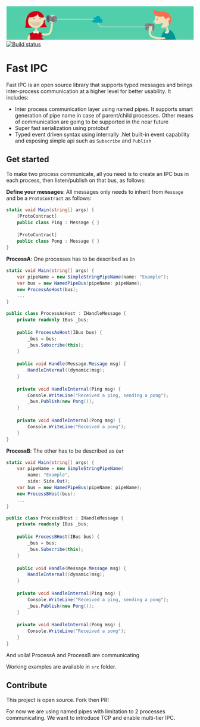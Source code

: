 ![HeadBanner](docs/imgs/headbanner.png)
[![Build status](https://ci.appveyor.com/api/projects/status/2x2fegcdfr93hgko?svg=true)](https://ci.appveyor.com/project/dvoaviarison/fast-ipc)
# Fast IPC
Fast IPC is an open source library that supports typed messages and brings inter-process communication at a higher level for better usability.
It includes:
- Inter process communication layer using named pipes. It supports smart generation of pipe name in case of parent/child processes. Other means of communication are going to be supported in the near future
- Super fast serialization using protobuf
- Typed event driven syntax using internally .Net built-in event capability and exposing simple api such as `Subscribe` and `Publish`

## Get started
To make two process communicate, all you need is to create an IPC bus in each process, then listen/publish on that bus, as follows:

**Define your messages**: All messages only needs to inherit from `Message` and be a `ProtoContract` as follows:
```csharp
static void Main(string[] args) {
	[ProtoContract]
	public class Ping : Message { }

	[ProtoContract]
	public class Pong : Message { }
}
```

**ProcessA**: One processes has to be described as `In`
```csharp
static void Main(string[] args) {
	var pipeName = new SimpleStringPipeName(name: "Example");
	var bus = new NamedPipeBus(pipeName: pipeName);
	new ProcessAsHost(bus);
	...
}
```

```csharp
public class ProcessAsHost : IHandleMessage {
	private readonly IBus _bus;

	public ProcessAsHost(IBus bus) {
		_bus = bus;
		_bus.Subscribe(this);
	}

	public void Handle(Message.Message msg) {
		HandleInternal((dynamic)msg);
	}

	private void HandleInternal(Ping msg) {
		Console.WriteLine("Received a ping, sending a pong");
		_bus.Publish(new Pong());
	}

	private void HandleInternal(Pong msg) {
		Console.WriteLine("Received a pong");
	}
}
```

**ProcessB**: The other has to be described as `Out`
```csharp
static void Main(string[] args) {
	var pipeName = new SimpleStringPipeName(
		name: "Example", 
		side: Side.Out);
	var bus = new NamedPipeBus(pipeName: pipeName);
	new ProcessBHost(bus);
	...
}
```

```csharp
public class ProcessBHost : IHandleMessage {
	private readonly IBus _bus;

	public ProcessBHost(IBus bus) {
		_bus = bus;
		_bus.Subscribe(this);
	}

	public void Handle(Message.Message msg) {
		HandleInternal((dynamic)msg);
	}

	private void HandleInternal(Ping msg) {
		Console.WriteLine("Received a ping, sending a pong");
		_bus.Publish(new Pong());
	}

	private void HandleInternal(Pong msg) {
		Console.WriteLine("Received a pong");
	}
}
```

And voila! ProcessA and ProcessB are communicating

Working examples are available in `src` folder.

## Contribute
This project is open source. Fork then PR!

For now we are using named pipes with limitation to 2 processes communicating.
We want to introduce TCP and enable multi-tier IPC.
